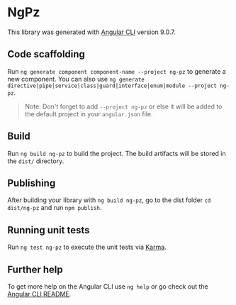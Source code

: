 # NgPz

This library was generated with [Angular CLI](https://github.com/angular/angular-cli) version 9.0.7.

## Code scaffolding

Run `ng generate component component-name --project ng-pz` to generate a new component. You can also use `ng generate directive|pipe|service|class|guard|interface|enum|module --project ng-pz`.
> Note: Don't forget to add `--project ng-pz` or else it will be added to the default project in your `angular.json` file. 

## Build

Run `ng build ng-pz` to build the project. The build artifacts will be stored in the `dist/` directory.

## Publishing

After building your library with `ng build ng-pz`, go to the dist folder `cd dist/ng-pz` and run `npm publish`.

## Running unit tests

Run `ng test ng-pz` to execute the unit tests via [Karma](https://karma-runner.github.io).

## Further help

To get more help on the Angular CLI use `ng help` or go check out the [Angular CLI README](https://github.com/angular/angular-cli/blob/master/README.md).
